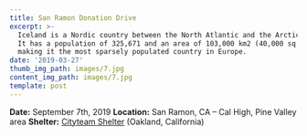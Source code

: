 ```yaml
---
title: San Ramon Donation Drive
excerpt: >-
  Iceland is a Nordic country between the North Atlantic and the Arctic Ocean.
  It has a population of 325,671 and an area of 103,000 km2 (40,000 sq mi),
  making it the most sparsely populated country in Europe.
date: '2019-03-27'
thumb_img_path: images/7.jpg
content_img_path: images/7.jpg
template: post
---
```

**Date:** September 7th, 2019
**Location:** San Ramon, CA – Cal High, Pine Valley area
**Shelter:** [Cityteam Shelter](https://https://cityteam.org/oakland/) (Oakland, California)